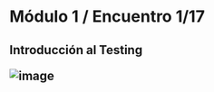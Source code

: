 <h1>Módulo 1 / Encuentro 1/17</h1>
<h2>Introducción al Testing<h/2>

![image](https://github.com/alexalvarezjl/QA/assets/104665116/6345e0eb-33d4-4675-b3c9-23701b2c20c6)
